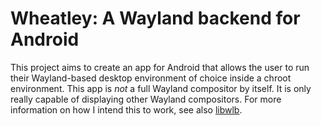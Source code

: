 Wheatley: A Wayland backend for Android
=======================================

This project aims to create an app for Android that allows the user to run
their Wayland-based desktop environment of choice inside a chroot
environment.  This app is *not* a full Wayland compositor by itself.  It is
only really capable of displaying other Wayland compositors.  For more
information on how I intend this to work, see also [libwlb][1].

 [1]: https://github.com/jekstrand/libwlb

